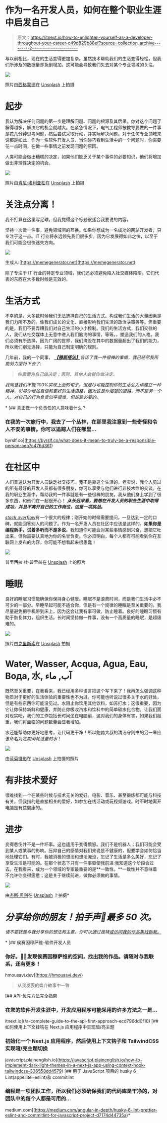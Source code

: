 # 作为一名开发人员，如何在整个职业生涯中启发自己

> 原文：<https://itnext.io/how-to-enlighten-yourself-as-a-developer-throughout-your-career-c49d829b88ef?source=collection_archive---------2----------------------->

与以前相比，现在的生活变得更加复杂。虽然技术帮助我们的生活变得轻松，但我们所涉及的数据量却急剧增加，这可能会导致我们失去对某个专业领域的关注。

![](img/d185ac74ba3842c41ee3226eedc7e7db.png)

照片由[西格蒙德](https://unsplash.com/@sigmund?utm_source=medium&utm_medium=referral)在 [Unsplash](https://unsplash.com?utm_source=medium&utm_medium=referral) 上拍摄

# 起步

我认为解决任何问题的第一步是理解问题、问题的根源及其后果。你对这个问题了解得越多，解决它的机会就越大。在紧急情况下，电气工程师被教导要做的一件事是花几分钟思考问题，然后尝试采取行动，并实际解决问题。对于任何专业领域来说都是如此，作为一名软件开发人员，当你碰巧看到生活中的一个问题时，你需要花一点时间，在做一些事情之前发现问题的原因。

人类可能会做出糟糕的决定，如果他们缺乏关于某个事件的必要知识，他们将增加做出非理性决定的机会。

![](img/cea674f150cccc305c033850a1771ee9.png)

照片由[肯尼·埃利亚松](https://unsplash.com/@neonbrand?utm_source=medium&utm_medium=referral)在 [Unsplash](https://unsplash.com?utm_source=medium&utm_medium=referral) 上拍摄

# 关注点分离！

我不打算在这里写足球。但我觉得这个标题很适合我要说的内容。

坚持一次做一件事，避免领域间的互换。如果你想成为一名成功的网站开发者，只专注于这一点。IT 行业将永远领先我们很多步，因为它发展得如此之快，以至于我们可能会很快迷失方向。

![](img/2522fc334ffb9c416a135f20878902f3.png)

生成人:[https://memegenerator.net](https://memegenerator.net)

除了专注于 IT 行业的特定专业领域，我们还必须避免陷入社交媒体陷阱。它们代表的东西在大多数时候是无效的。

# 生活方式

不幸的是，大多数时候我们无法选择自己的生活方式。构成我们生活的大量因素是我们力所不及的。像我们成长的文化、直接影响我们生活的政治决策等等。但重要的是，我们不要弄糟我们对自己生活的小小控制。我们的生活方式，我们交往的人，我们从社交媒体上无意中进入我们脑海的事情，等等。，塑造我们的人格。我们必须有所选择，因为广阔的世界，我们淹没在其中的数据量超出了我们的能力，所以我们别无选择，只能为自己制定明确的规则。

几年前，我的一个同事， [***【穆斯塔法】***](https://www.linkedin.com/in/mostafa-alavinik)*告诉了我一件很棒的事情，我已经尽我所能努力坚持下去了:*

> *你需要为自己做决定；否则，其他人会替你做决定。*

*我同意我们不能 100%实现上面的句子，但是尽可能控制你的生活会为你建立一种精神，引导你增加自信和更好的生活道路，因为这是你渴望的道路，而不是另一个人。对自己的行为负责似乎很难，但却是必要的。*

*[](https://byrslf.co/what-does-it-mean-to-truly-be-a-responsible-person-aea7c476d361) [## 真正做一个负责任的人意味着什么？

### 在我的一次旅行中，我去了一个丛林，在那里我注意到一些奇怪和令人不安的事情。你可以追踪人们在哪里…

byrslf.co](https://byrslf.co/what-does-it-mean-to-truly-be-a-responsible-person-aea7c476d361) 

# 在社区中

人们普遍认为开发人员缺乏社交技巧。我不是靠这个生活的。老实说，我个人见过的所有最好的开发人员都有很多朋友，你可以享受与他们进行非技术性的交谈。在我的职业生涯中，帮助我的一件事就是有一些很棒的朋友。我从他们身上学到了很多东西，和他们在一起很开心！ ***从长远来看，要想在开发人员的职业生涯中取得成功，并且不离开自己的工作岗位，这是一项挑战。***

[*stack overflow*](https://stackoverflow.com/users/10341207/hossein-mousavi)有一个很大的规律；刚开始的时候需要提问，一旦达到一定的口碑，就能回答别人的问题了。作为一名开发人员在社区中应该是这样的。**如果你是编程新手，试着多听而不是多说**。我知道你可能会对某些事情感到兴奋，想把它吐出来，但你需要认真地为你的名誉负责。你必须明白，每个人都有可能看到你在互联网上发布的内容，你可能不想看起来很愚蠢！

![](img/4121a9189d179edd46d6171f521dee77.png)

普里西拉·杜·普里兹在 [Unsplash](https://unsplash.com?utm_source=medium&utm_medium=referral) 上的照片

# 睡眠

良好的睡眠习惯能确保你保持身心健康。睡眠不是浪费时间，而是我们生活中必不可少的一部分。早睡早起可能不适合你，但是有一个规律的睡眠是至关重要的。我尽量避免把手机带到床上，因为这会让我有事可做，防止睡着。良好的睡眠习惯有助于恢复体力，组织生活。长时间坚持做一件事，没有一个高质量的睡眠，是超级难的。

![](img/9b3f692b2c703637c77994b60e1919fd.png)

照片由[克里斯索](https://unsplash.com/@crisaur?utm_source=medium&utm_medium=referral)在 [Unsplash](https://unsplash.com?utm_source=medium&utm_medium=referral) 拍摄

# Water, Wasser, Acqua, Agua, Eau, Вода, 水, آب, ماء

既然至关重要，在我看来，我已经用多种语言把这个写下来了！我再怎么强调这种物质对于更好的生活体验的重要性也不为过。你可能也听说过很多关于水的好处，但是有些东西你可能没见过。水阻止你饮用其他饮料，如苏打水；这很重要，因为它让你保持新鲜和健康，并防止你吸收汽水和饮料中的简单碳水化合物。让我们面对现实吧，我们的工作包括长时间坐在电脑前，这对我们的身体有害，如果我们超重，我们将面临的问题数量会显著增加。

水还能帮助你更好地思考，让代码更干净！所以鲍勃大叔的清洁守则书的另一章应该命名为*定期消耗适量的水*！

![](img/fd8ec6368c0a0c7fca66092d93fe0702.png)

由[蓝菊摄影](https://unsplash.com/@lanju_fotografie?utm_source=medium&utm_medium=referral)在 [Unsplash](https://unsplash.com?utm_source=medium&utm_medium=referral) 上拍摄的照片

# 有非技术爱好

很难找到一个在某些时候与技术无关的爱好。电影、音乐、甚至锻炼都可能与科技有关。但我指的是直接相关的爱好，如参加在线活动或玩视频游戏。时不时地离开电脑是有益健康的。

# 进步

变得悲伤并不是一件坏事。这也适用于变得愤怒。我们不是机器人；我们可能会受到某人或某事的影响。压抑自己的感情对我们来说是不健康的，但要学会如何恰当地处理它们。有时，我被消极的想法和想法淹没，忘记了生活是多么美好，忘记了享受生活是可能的。在那个状态下只有一件事驱使我前进:我知道这个阶段会过去。在我看来，成为一个领域的专家最重要的是**一致性。**一致性并不意味着不允许你变得疲惫；这是关于继续前进，做你必须做的事情。

![](img/21205952f7abb9b6ea2d9ceac447df27.png)

由[杰斯·贝利](https://unsplash.com/@jessbaileydesigns?utm_source=medium&utm_medium=referral)在 [Unsplash](https://unsplash.com?utm_source=medium&utm_medium=referral) 上拍摄* 

# *分享给你的朋友！拍手声👏最多 50 次。*

*请不要犹豫与我分享你的想法和主意。你可以通过推特[或访问我的作品集找到我。](https://twitter.com/Hossein13M)*

*[](https://hmousavi.dev/) [## 侯赛因穆萨维-软件开发人员

### 你好。👋🏻发现侯赛因穆萨维的空间，找出我的作品。请随时与我联系，还有更多！

hmousavi.dev](https://hmousavi.dev/) 

> 从我发表的媒介故事中一瞥

[](/a-complete-guide-to-the-api-first-approach-ecd796dd0f10) [## API-优先方法完全指南

### 在您的软件开发生涯中，开发应用程序可能采用的许多方法之一是…

itnext.io](/a-complete-guide-to-the-api-first-approach-ecd796dd0f10) [](https://javascript.plainenglish.io/how-to-implement-dark-light-themes-in-a-next-js-app-using-context-hook-tailwindcss-336558dd4579) [## 如何使用上下文挂钩在 Next.js 应用程序中实现暗/亮主题

### 初始化一个 Next.js 应用程序，然后使用上下文钩子和 TailwindCSS 实现暗/亮主题切换

javascript.plainenglish.io](https://javascript.plainenglish.io/how-to-implement-dark-light-themes-in-a-next-js-app-using-context-hook-tailwindcss-336558dd4579) [](https://medium.com/angular-in-depth/husky-6-lint-prettier-eslint-and-commitlint-for-javascript-project-d7174d44735a) [## 用于 JavaScript 项目的 husky 6 Lint(appellite+eslint)和 commitlint

### 编程是一项团队工作，所以我们必须确保我们的代码库是干净的，对团队中的每个人都是可用的…

medium.com](https://medium.com/angular-in-depth/husky-6-lint-prettier-eslint-and-commitlint-for-javascript-project-d7174d44735a)*